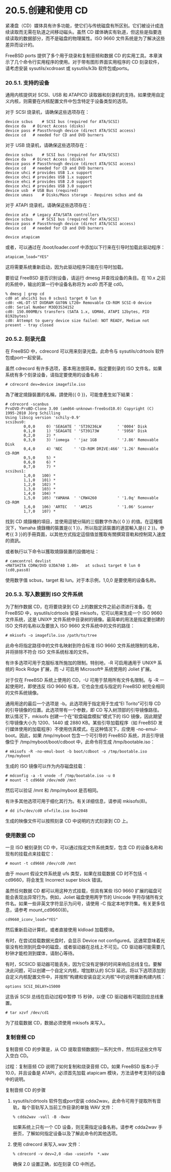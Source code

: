 # 20.5.创建和使用 CD

紧凑盘（CD）媒体具有许多功能，使它们与传统磁盘有所区别。它们被设计成连续读取而无需在轨道之间移动磁头。虽然 CD 媒体确实有轨道，但这些是指要连续读取的数据部分，而不是磁盘的物理属性。ISO 9660 文件系统是为了解决这些差异而设计的。

FreeBSD ports 提供了多个用于烧录和复制音频和数据 CD 的实用工具。本章演示了几个命令行实用程序的使用。对于带有图形界面实用程序的 CD 刻录软件，请考虑安装 sysutils/xcdroast 或 sysutils/k3b 软件包或ports。

### 20.5.1. 支持的设备

通用内核提供对 SCSI、USB 和 ATAPICD 读取器和刻录机的支持。如果使用自定义内核，则需要在内核配置文件中包含特定于设备类型的选项。

对于 SCSI 烧录机，请确保这些选项存在：

```
device scbus	# SCSI bus (required for ATA/SCSI)
device da	# Direct Access (disks)
device pass	# Passthrough device (direct ATA/SCSI access)
device cd	# needed for CD and DVD burners
```

对于 USB 烧录机，请确保这些选项存在：

```
device scbus	# SCSI bus (required for ATA/SCSI)
device da	# Direct Access (disks)
device pass	# Passthrough device (direct ATA/SCSI access)
device cd	# needed for CD and DVD burners
device uhci	# provides USB 1.x support
device ohci	# provides USB 1.x support
device ehci	# provides USB 2.0 support
device xhci	# provides USB 3.0 support
device usb	# USB Bus (required)
device umass	# Disks/Mass storage - Requires scbus and da
```

对于 ATAPI 烧录机，请确保这些选项存在：

```
device ata	# Legacy ATA/SATA controllers
device scbus	# SCSI bus (required for ATA/SCSI)
device pass	# Passthrough device (direct ATA/SCSI access)
device cd	# needed for CD and DVD burners
```

```
device atapicam
```

或者，可以通过在 /boot/loader.conf 中添加以下行来在引导时加载此驱动程序：

```
atapicam_load="YES"
```

这将需要系统重新启动，因为此驱动程序只能在引导时加载。

要验证 FreeBSD 是否识别设备，请运行 dmesg 并查找设备的条目。在 10.x 之前的系统中，输出的第一行中设备名称将为 acd0 而不是 cd0。

```
% dmesg | grep cd
cd0 at ahcich1 bus 0 scbus1 target 0 lun 0
cd0: <HL-DT-ST DVDRAM GU70N LT20> Removable CD-ROM SCSI-0 device
cd0: Serial Number M3OD3S34152
cd0: 150.000MB/s transfers (SATA 1.x, UDMA6, ATAPI 12bytes, PIO 8192bytes)
cd0: Attempt to query device size failed: NOT READY, Medium not present - tray closed
```

### 20.5.2. 刻录光盘

在 FreeBSD 中，cdrecord 可以用来刻录光盘。此命令与 sysutils/cdrtools 软件包或port一起安装。

虽然 cdrecord 有许多选项，基本用法很简单。指定要刻录的 ISO 文件名，如果系统有多个刻录设备，请指定要使用的设备名称：

```
# cdrecord dev=device imagefile.iso
```

為了確定燒錄裝置的名稱，請使用{{ 0 }}，可能會產生如下結果：

```
# cdrecord -scanbus
ProDVD-ProBD-Clone 3.00 (amd64-unknown-freebsd10.0) Copyright (C) 1995-2010 Jörg Schilling
Using libscg version 'schily-0.9'
scsibus0:
        0,0,0     0) 'SEAGATE ' 'ST39236LW       ' '0004' Disk
        0,1,0     1) 'SEAGATE ' 'ST39173W        ' '5958' Disk
        0,2,0     2) *
        0,3,0     3) 'iomega  ' 'jaz 1GB         ' 'J.86' Removable Disk
        0,4,0     4) 'NEC     ' 'CD-ROM DRIVE:466' '1.26' Removable CD-ROM
        0,5,0     5) *
        0,6,0     6) *
        0,7,0     7) *
scsibus1:
        1,0,0   100) *
        1,1,0   101) *
        1,2,0   102) *
        1,3,0   103) *
        1,4,0   104) *
        1,5,0   105) 'YAMAHA  ' 'CRW4260         ' '1.0q' Removable CD-ROM
        1,6,0   106) 'ARTEC   ' 'AM12S           ' '1.06' Scanner
        1,7,0   107) *
```

找到 CD 燒錄機的項目，並使用逗號分隔的三個數字作為{{ 0 }} 的值。在這種情況下，Yamaha 燒錄機的裝置是{{ 1 }}，所以指定該裝置的適當輸入是{{ 2 }}。參考{{ 3 }}的手冊頁面，以其他方式指定這個值並獲取有關撰寫音軌和控制寫入速度的資訊。

或者執行以下命令以獲取燒錄裝置的設備地址：

```
# camcontrol devlist
<MATSHITA CDRW/DVD UJDA740 1.00>   at scbus1 target 0 lun 0 (cd0,pass0)
```

使用数字值 scbus，target 和 lun。对于本示例，1,0,0 是要使用的设备名称。

### 20.5.3. 写入数据到 ISO 文件系统

为了制作数据 CD，在将要烧录到 CD 上的数据文件之前必须进行准备。在 FreeBSD 中，sysutils/cdrtools 安装 mkisofs，它可以用来生成一个 ISO 9660 文件系统，这是 UNIX® 文件系统中目录树的镜像。最简单的用法是指定要创建的 ISO 文件的名称以及要放入 ISO 9660 文件系统中的文件的路径：

```
# mkisofs -o imagefile.iso /path/to/tree
```

此命令将指定路径中的文件名映射到符合标准 ISO 9660 文件系统限制的名称，并将排除不符合 ISO 文件系统标准的文件。

有许多选项可用于克服标准所施加的限制。特别地，-R 可启用通用于 UNIX® 系统的 Rock Ridge 扩展，而 -J 可启用 Microsoft® 系统使用的 Joliet 扩展。

对于仅在 FreeBSD 系统上使用的 CD，-U 可用于禁用所有文件名限制。与 -R 一起使用时，即使违反 ISO 9660 标准，它也会生成与指定的 FreeBSD 树完全相同的文件系统镜像。

通用用途的最后一个选项是 -b。此选项用于指定用于生成“El Torito”可引导 CD 的引导镜像的位置。此选项带有一个参数，即 CD 写入树顶部的引导镜像路径。默认情况下，mkisofs 创建一个在“软盘磁盘模拟”模式下的 ISO 镜像，因此期望引导镜像大小为 1200、1440 或 2880 KB。某些引导加载程序（如 FreeBSD 发行媒体使用的加载程序）不使用仿真模式。在这种情况下，应使用 -no-emul-boot。因此，如果 /tmp/myboot 包含一个可引导的 FreeBSD 系统，并且引导镜像位于 /tmp/myboot/boot/cdboot 中，此命令将生成 /tmp/bootable.iso：

```
# mkisofs -R -no-emul-boot -b boot/cdboot -o /tmp/bootable.iso /tmp/myboot
```

生成的 ISO 镜像可以作为内存磁盘挂载：

```
# mdconfig -a -t vnode -f /tmp/bootable.iso -u 0
# mount -t cd9660 /dev/md0 /mnt
```

然后可以验证 /mnt 和 /tmp/myboot 是否相同。

有许多其他选项可用于细化其行为。有关详细信息，请参阅 mkisofs(8)。

```
# dd if=/dev/cd0 of=file.iso bs=2048
```

生成的映像文件可以按照刻录 CD 中说明的方式刻录到 CD 上。

### 使用数据 CD

一旦 ISO 被刻录到 CD 中，可以通过指定文件系统类型，包含 CD 的设备名称和现有的挂载点来挂载它：

```
# mount -t cd9660 /dev/cd0 /mnt
```

由于 mount 假设文件系统是 ufs 类型，如果在挂载数据 CD 时不包括 -t cd9660，将会发生 Incorrect super block 错误。

虽然任何数据 CD 都可以用这种方式挂载，但具有某些 ISO 9660 扩展的磁盘可能会表现出异常行为。例如，Joliet 磁盘使用两字节的 Unicode 字符存储所有文件名。如果一些非英文字符显示为问号，请使用 -C 指定本地字符集。有关更多信息，请参考 mount_cd9660(8)。

```
cd9660_iconv_load="YES"
```

然后重新启动计算机，或者直接使用 kldload 加载模块。

有时，在尝试挂载数据光盘时，会显示 Device not configured。这通常意味着光驱没有检测到托盘中的磁盘，或者驱动器在总线上不可见。CD 驱动器可能需要几秒钟才能检测到媒体，请耐心等待。

有时，SCSICD 驱动器可能丢失，因为它没有足够的时间来响应总线复位。要解决此问题，可以创建一个自定义内核，增加默认的 SCSI 延迟。将以下选项添加到自定义内核配置文件中，并按照“构建和安装自定义内核”中的说明重新构建内核：

```
options SCSI_DELAY=15000
```

这告诉 SCSI 总线在启动过程中暂停 15 秒钟，以便 CD 驱动器有可能回应总线重置。

```
# tar xzvf /dev/cd1
```

为了挂载数据 CD，数据必须使用 mkisofs 来写入。

### 复制音频 CD

复制音频 CD 的步骤是，从 CD 提取音频数据到一系列文件，然后将这些文件写入空白 CD。

过程：复制音频 CD 说明了如何复制和烧录音频 CD。如果 FreeBSD 版本小于 10.0，并且设备是 ATAPI，必须首先加载 atapicam 模块，方法请参考支持的设备中的说明。

复制音频 CD 的步骤

1. sysutils/cdrtools 软件包或port安装 cdda2wav。此命令可用于提取所有音轨，每个音轨写入当前工作目录的单独 WAV 文件：

    ```
    % cdda2wav -vall -B -Owav
    ```

    如果系统上只有一个 CD 设备，则无需指定设备名称。请参考 cdda2wav 手册页，了解如何指定设备以及了解此命令的其他选项。
2. 使用 cdrecord 来写入.wav 文件：

    ```
    % cdrecord -v dev=2,0 -dao -useinfo  *.wav
    ```

    确保 2.0 设置正确，如在刻录 CD 中所述。
